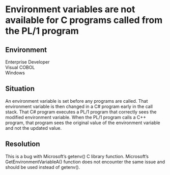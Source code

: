 # Environment variables are not available for C programs called from the PL/1 program
## Environment
Enterprise Developer  
Visual COBOL  
Windows  

## Situation

An environment variable is set before any programs are called. That environment variable is then changed in a C# program early in the call stack. That C# program executes a PL/1 program that correctly sees the modified environment variable. When the PL/1 program calls a C++ program, that program sees the original value of the environment variable and not the updated value.  

## Resolution
This is a bug with Microsoft’s getenv() C library function. Microsoft’s GetEnvironmentVariableA() function does not encounter the same issue and should be used instead of getenv().  